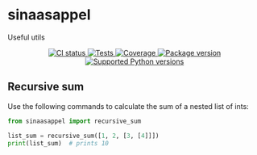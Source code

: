 # sinaasappel
Useful utils

<p align="center">
<a href="https://github.com/nicolasspring/sinaasappel/actions?query=event%3Apush+branch%3Amain+workflow%3ACI" target="_blank">
    <img src="https://img.shields.io/github/actions/workflow/status/nicolasspring/sinaasappel/ci.yml?branch=main&logo=github&label=CI" alt="CI status">
</a>
<a href="https://github.com/nicolasspring/sinaasappel/actions/workflows/test.yml?query=branch%3Amain+" target="_blank">
    <img src="https://img.shields.io/github/actions/workflow/status/nicolasspring/sinaasappel/test.yml?branch=main&logo=github&label=Tests" alt="Tests">
</a>
<a href="https://coverage-badge.samuelcolvin.workers.dev/redirect/nicolasspring/sinaasappel" target="_blank">
    <img src="https://coverage-badge.samuelcolvin.workers.dev/nicolasspring/sinaasappel.svg" alt="Coverage">
</a>
<a href="https://pypi.org/project/sinaasappel" target="_blank">
    <img src="https://img.shields.io/pypi/v/sinaasappel?&label=pypi%20package" alt="Package version">
</a>
<a href="https://pypi.org/project/sinaasappel" target="_blank">
    <img src="https://img.shields.io/pypi/pyversions/sinaasappel" alt="Supported Python versions">
</a>
</p>

## Recursive sum

Use the following commands to calculate the sum of a nested list of ints:

```python
from sinaasappel import recursive_sum

list_sum = recursive_sum([1, 2, [3, [4]]])
print(list_sum)  # prints 10
```

